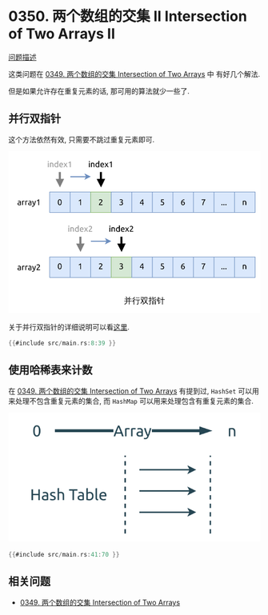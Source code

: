 # 0350. 两个数组的交集 II Intersection of Two Arrays II

[问题描述](../problems/0350.intersection-of-two-arrays-ii/content.html)

这类问题在 [0349. 两个数组的交集 Intersection of Two Arrays](../0349.intersection-of-two-arrays/index.md) 中
有好几个解法.

但是如果允许存在重复元素的话, 那可用的算法就少一些了.

## 并行双指针

这个方法依然有效, 只需要不跳过重复元素即可.

![parallel two-pointers](../../two-pointers/assets/parallel.svg)

关于并行双指针的详细说明可以看[这里](../../two-pointers/parallel.md).

```rust
{{#include src/main.rs:8:39 }}
```

## 使用哈稀表来计数

在 [0349. 两个数组的交集 Intersection of Two Arrays](../0349.intersection-of-two-arrays/index.md) 有提到过,
`HashSet` 可以用来处理不包含重复元素的集合, 而 `HashMap` 可以用来处理包含有重复元素的集合.

![hash-table](../0001.two-sum/assets/hash-table.svg)

```rust
{{#include src/main.rs:41:70 }}
```

## 相关问题

- [0349. 两个数组的交集 Intersection of Two Arrays](../0349.intersection-of-two-arrays/index.md)
